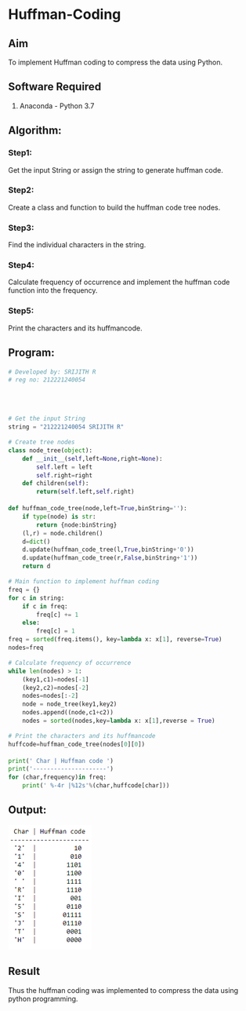 # Huffman-Coding

## Aim

To implement Huffman coding to compress the data using Python.

## Software Required

1. Anaconda - Python 3.7

## Algorithm:

### Step1:

Get the input String or assign the string to generate huffman code.
<br>

### Step2:

Create a class and function to build the huffman code tree nodes.
<br>

### Step3:

Find the individual characters in the string.
<br>

### Step4:

Calculate frequency of occurrence and implement the huffman code function into the frequency.
<br>

### Step5:

Print the characters and its huffmancode.
<br>

## Program:

```Python
# Developed by: SRIJITH R
# reg no: 212221240054
```

<br>
<br>

```python
# Get the input String
string = "212221240054 SRIJITH R"
```

```python
# Create tree nodes
class node_tree(object):
    def __init__(self,left=None,right=None):
        self.left = left
        self.right=right
    def children(self):
        return(self.left,self.right)

def huffman_code_tree(node,left=True,binString=''):
    if type(node) is str:
        return {node:binString}
    (l,r) = node.children()
    d=dict()
    d.update(huffman_code_tree(l,True,binString+'0'))
    d.update(huffman_code_tree(r,False,binString+'1'))
    return d
```

```python
# Main function to implement huffman coding
freq = {}
for c in string:
    if c in freq:
        freq[c] += 1
    else:
        freq[c] = 1
freq = sorted(freq.items(), key=lambda x: x[1], reverse=True)
nodes=freq
```

```python
# Calculate frequency of occurrence
while len(nodes) > 1:
    (key1,c1)=nodes[-1]
    (key2,c2)=nodes[-2]
    nodes=nodes[:-2]
    node = node_tree(key1,key2)
    nodes.append((node,c1+c2))
    nodes = sorted(nodes,key=lambda x: x[1],reverse = True)
```

```python
# Print the characters and its huffmancode
huffcode=huffman_code_tree(nodes[0][0])

print(' Char | Huffman code ')
print('---------------------')
for (char,frequency)in freq:
    print(' %-4r |%12s'%(char,huffcode[char]))
```

## Output:

![](1.png)

## Result

Thus the huffman coding was implemented to compress the data using python programming.

